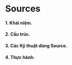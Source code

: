 # Sources

#### 1. Khái niệm.

#### 2. Cấu trúc. 

#### 3. Các Kỹ thuật dùng Source.

#### 4. Thực hành.
